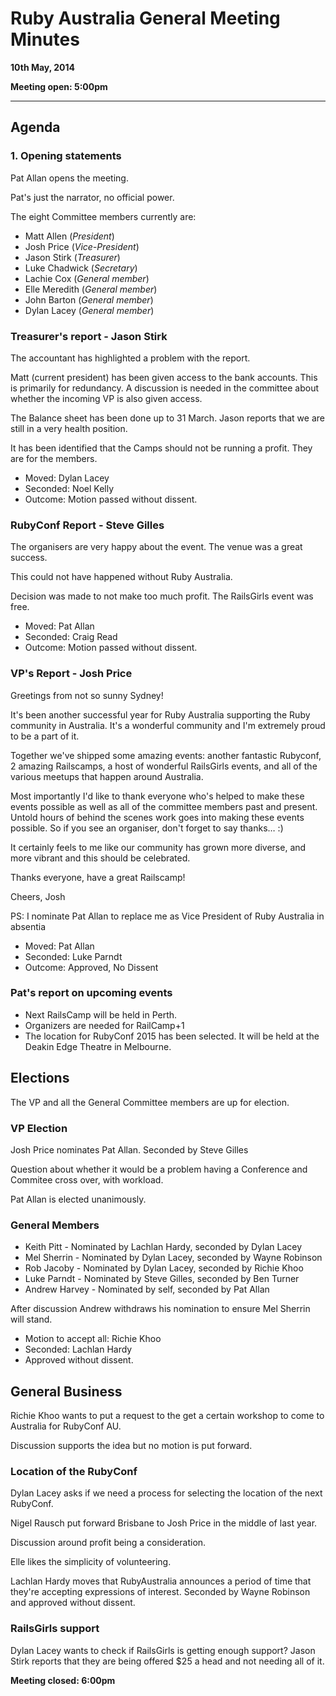 # Ruby Australia General Meeting Minutes
**10th May, 2014**

**Meeting open: 5:00pm**

---

## Agenda

### 1. Opening statements

Pat Allan opens the meeting.

Pat's just the narrator, no official power.

The eight Committee members currently are:

* Matt Allen (*President*)
* Josh Price (*Vice-President*)
* Jason Stirk (*Treasurer*)
* Luke Chadwick (*Secretary*)
* Lachie Cox (*General member*)
* Elle Meredith (*General member*)
* John Barton (*General member*)
* Dylan Lacey (*General member*)

### Treasurer's report - Jason Stirk

The accountant has highlighted a problem with the report.

Matt (current president) has been given access to the bank accounts. This is primarily for redundancy.
A discussion is needed in the committee about whether the incoming VP is also given access.

The Balance sheet has been done up to 31 March. Jason reports that we are still in a very health position.

It has been identified that the Camps should not be running a profit. They are for the members.

* Moved: Dylan Lacey
* Seconded: Noel Kelly
* Outcome: Motion passed without dissent.

### RubyConf Report - Steve Gilles

The organisers are very happy about the event. The venue was a great success.

This could not have happened without Ruby Australia.

Decision was made to not make too much profit. The RailsGirls event was free.

* Moved: Pat Allan
* Seconded: Craig Read
* Outcome: Motion passed without dissent.

### VP's Report - Josh Price

Greetings from not so sunny Sydney!

It's been another successful year for Ruby Australia supporting the Ruby community in Australia. It's a wonderful community and I'm extremely proud to be a part of it.

Together we've shipped some amazing events: another fantastic Rubyconf, 2 amazing Railscamps, a host of wonderful RailsGirls events, and all of the various meetups that happen around Australia.

Most importantly I'd like to thank everyone who's helped to make these events possible as well as all of the committee members past and present. Untold hours of behind the scenes work goes into making these events possible. So if you see an organiser, don't forget to say thanks… :)

It certainly feels to me like our community has grown more diverse, and more vibrant and this should be celebrated.

Thanks everyone, have a great Railscamp!

Cheers,
Josh

PS: I nominate Pat Allan to replace me as Vice President of Ruby Australia in absentia

* Moved: Pat Allan
* Seconded: Luke Parndt
* Outcome: Approved, No Dissent

### Pat's report on upcoming events

- Next RailsCamp will be held in Perth.
- Organizers are needed for RailCamp+1
- The location for RubyConf 2015 has been selected. It will be held at the Deakin Edge Theatre in Melbourne.

## Elections

The VP and all the General Committee members are up for election.

### VP Election

Josh Price nominates Pat Allan. Seconded by Steve Gilles

Question about whether it would be a problem having a Conference and Commitee cross over, with workload.

Pat Allan is elected unanimously.

### General Members

* Keith Pitt - Nominated by Lachlan Hardy, seconded by Dylan Lacey
* Mel Sherrin - Nominated by Dylan Lacey, seconded by Wayne Robinson
* Rob Jacoby - Nominated by Dylan Lacey, seconded by Richie Khoo
* Luke Parndt - Nominated by Steve Gilles, seconded by Ben Turner
* Andrew Harvey - Nominated by self, seconded by Pat Allan

After discussion Andrew withdraws his nomination to ensure Mel Sherrin will stand.

* Motion to accept all: Richie Khoo
* Seconded: Lachlan Hardy
* Approved without dissent.

## General Business

Richie Khoo wants to put a request to the get a certain workshop to come to Australia for RubyConf AU.

Discussion supports the idea but no motion is put forward.

### Location of the RubyConf

Dylan Lacey asks if we need a process for selecting the location of the next RubyConf.

Nigel Rausch put forward Brisbane to Josh Price in the middle of last year.

Discussion around profit being a consideration.

Elle likes the simplicity of volunteering.

Lachlan Hardy moves that RubyAustralia announces a period of time that they're accepting expressions of interest. Seconded by Wayne Robinson and approved without dissent.

### RailsGirls support

Dylan Lacey wants to check if RailsGirls is getting enough support? Jason Stirk reports that they are being offered $25 a head and not needing all of it.

**Meeting closed: 6:00pm**
